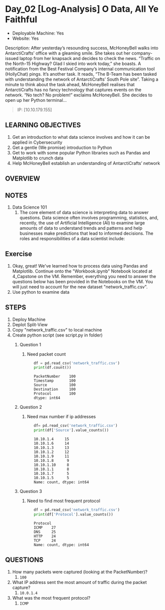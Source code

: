 # Day_02 [Log-Analysis] O Data, All Ye Faithful

+ Deployable Machine: Yes
+ Website: Yes

Description: After yesterday’s resounding success, McHoneyBell walks into AntarctiCrafts’ office with a gleaming smile. She takes out her company-issued laptop from her knapsack and decides to check the news. “Traffic on the North-15 Highway? Glad I skied into work today,” she boasts. A notification from the Best Festival Company’s internal communication tool (HollyChat) pings. It’s another task. It reads, “The B-Team has been tasked with understanding the network of AntarctiCrafts’ South Pole site”. Taking a minute to think about the task ahead, McHoneyBell realises that AntarctiCrafts has no fancy technology that captures events on the network. “No tech? No problem!” exclaims McHoneyBell. She decides to open up her Python terminal…

> IP: [10.10.179.155]

## LEARNING OBJECTIVES

1. Get an introduction to what data science involves and how it can be applied in Cybersecurity
2. Get a gentle (We promise) introduction to Python
3. Get to work with some popular Python libraries such as Pandas and Matplotlib to crunch data
4. Help McHoneyBell establish an understanding of AntarctiCrafts’ network

## OVERVIEW

## NOTES

1. Data Science 101
   1. The core element of data science is interpreting data to answer questions. Data science often involves programming, statistics, and, recently, the use of Artificial Intelligence (AI) to examine large amounts of data to understand trends and patterns and help businesses make predictions that lead to informed decisions. The roles and responsibilities of a data scientist include:

## Exercise

1. Okay, great! We've learned how to process data using Pandas and Matplotlib. Continue onto the "Workbook.ipynb" Notebook located at 4_Capstone on the VM. Remember, everything you need to answer the questions below has been provided in the Notebooks on the VM. You will just need to account for the new dataset "network_traffic.csv".
2. Use python to examine data

## STEPS

1. Deploy Machine
2. Deplot Split-View
3. Copy "network_traffic.csv" to local machine
4. Create python script (see script.py in folder)
   1. Question 1
      1. Need packet count

         ```py
            df = pd.read_csv('network_traffic.csv')
            print(df.count())
         ```

         ```text
            PacketNumber    100
            Timestamp       100
            Source          100 
            Destination     100 
            Protocol        100
            dtype: int64
         ```

   2. Question 2
      1. Need max number if ip addresses

         ```py
            df= pd.read_csv('network_traffic.csv')
            print(df['Source'].value_counts())
         ```

         ```text
            10.10.1.4     15
            10.10.1.6     14
            10.10.1.3     13
            10.10.1.2     12
            10.10.1.9     11
            10.10.1.8      9
            10.10.1.10     8
            10.10.1.1      8
            10.10.1.7      5
            10.10.1.5      5
            Name: count, dtype: int64
         ```

   3. Question 3
      1. Need to find most frequent protocol

         ```py
            df = pd.read_csv('network_traffic.csv')
            print(df['Protocol'].value_counts())
         ```

         ```text
            Protocol 
            ICMP    27 
            DNS     25 
            HTTP    24 
            TCP     24
            Name: count, dtype: int64
         ```

## QUESTIONS

1. How many packets were captured (looking at the PacketNumber)?
   1. `100`
2. What IP address sent the most amount of traffic during the packet capture?
   1. `10.0.1.4`
3. What was the most frequent protocol?
   1. `ICMP`
